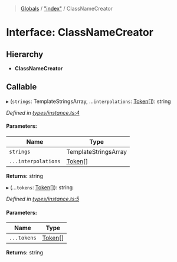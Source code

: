 > [Globals](../README.md) / ["index"](../modules/_index_.md) / ClassNameCreator

# Interface: ClassNameCreator

## Hierarchy

- **ClassNameCreator**

## Callable

▸ (`strings`: TemplateStringsArray, ...`interpolations`: [Token](../modules/_index_.md#token)[]): string

_Defined in [types/instance.ts:4](https://github.com/kenoxa/beamwind/blob/main/packages/beamwind/src/types/instance.ts#L4)_

#### Parameters:

| Name                | Type                                   |
| ------------------- | -------------------------------------- |
| `strings`           | TemplateStringsArray                   |
| `...interpolations` | [Token](../modules/_index_.md#token)[] |

**Returns:** string

▸ (...`tokens`: [Token](../modules/_index_.md#token)[]): string

_Defined in [types/instance.ts:5](https://github.com/kenoxa/beamwind/blob/main/packages/beamwind/src/types/instance.ts#L5)_

#### Parameters:

| Name        | Type                                   |
| ----------- | -------------------------------------- |
| `...tokens` | [Token](../modules/_index_.md#token)[] |

**Returns:** string

